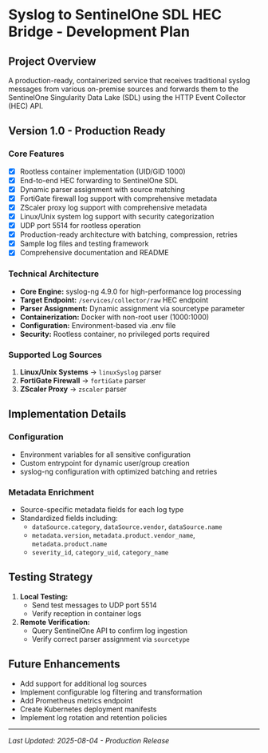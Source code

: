 # Syslog to SentinelOne SDL HEC Bridge - Development Plan

## Project Overview
A production-ready, containerized service that receives traditional syslog messages from various on-premise sources and forwards them to the SentinelOne Singularity Data Lake (SDL) using the HTTP Event Collector (HEC) API.

## Version 1.0 - Production Ready

### Core Features
- [x] Rootless container implementation (UID/GID 1000)
- [x] End-to-end HEC forwarding to SentinelOne SDL
- [x] Dynamic parser assignment with source matching
- [x] FortiGate firewall log support with comprehensive metadata
- [x] ZScaler proxy log support with comprehensive metadata
- [x] Linux/Unix system log support with security categorization
- [x] UDP port 5514 for rootless operation
- [x] Production-ready architecture with batching, compression, retries
- [x] Sample log files and testing framework
- [x] Comprehensive documentation and README

### Technical Architecture
- **Core Engine:** syslog-ng 4.9.0 for high-performance log processing
- **Target Endpoint:** `/services/collector/raw` HEC endpoint
- **Parser Assignment:** Dynamic assignment via sourcetype parameter
- **Containerization:** Docker with non-root user (1000:1000)
- **Configuration:** Environment-based via .env file
- **Security:** Rootless container, no privileged ports required

### Supported Log Sources
1. **Linux/Unix Systems** → `linuxSyslog` parser
2. **FortiGate Firewall** → `fortiGate` parser
3. **ZScaler Proxy** → `zscaler` parser

## Implementation Details

### Configuration
- Environment variables for all sensitive configuration
- Custom entrypoint for dynamic user/group creation
- syslog-ng configuration with optimized batching and retries

### Metadata Enrichment
- Source-specific metadata fields for each log type
- Standardized fields including:
  - `dataSource.category`, `dataSource.vendor`, `dataSource.name`
  - `metadata.version`, `metadata.product.vendor_name`, `metadata.product.name`
  - `severity_id`, `category_uid`, `category_name`

## Testing Strategy
1. **Local Testing:**
   - Send test messages to UDP port 5514
   - Verify reception in container logs
2. **Remote Verification:**
   - Query SentinelOne API to confirm log ingestion
   - Verify correct parser assignment via `sourcetype`

## Future Enhancements
- Add support for additional log sources
- Implement configurable log filtering and transformation
- Add Prometheus metrics endpoint
- Create Kubernetes deployment manifests
- Implement log rotation and retention policies

---
*Last Updated: 2025-08-04 - Production Release*
